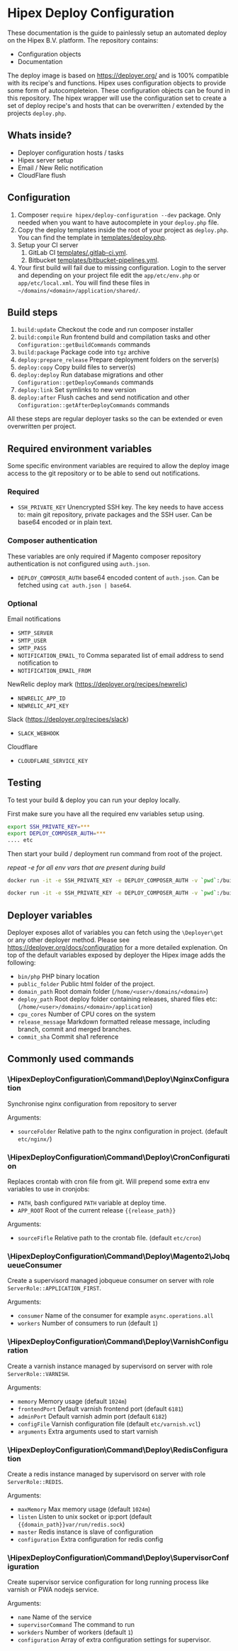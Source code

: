 # Hipex Deploy Configuration
These documentation is the guide to painlessly setup an automated deploy on the Hipex B.V. platform.
The repository contains:

- Configuration objects
- Documentation

The deploy image is based on https://deployer.org/ and is 100% compatible with its recipe's and functions. Hipex uses
configuration objects to provide some form of autocompleteion. These configuration objects can be found in this
repository. The hipex wrapper will use the configuration set to create a set of deploy recipe's and hosts that
can be overwritten / extended by the projects `deploy.php`.

## Whats inside?
- Deployer configuration hosts / tasks
- Hipex server setup
- Email / New Relic notification
- CloudFlare flush

## Configuration
1. Composer `require hipex/deploy-configuration --dev` package. Only needed when you want to have autocomplete in your `deploy.php`
file.
2. Copy the deploy templates inside the root of your project as `deploy.php`. You can find the template in
[templates/deploy.php](./templates/deploy.php).
3. Setup your CI server
    1.  GitLab CI [templates/.gitlab-ci.yml](./templates/.gitlab-ci.yml).
    3.  Bitbucket [templates/bitbucket-pipelines.yml](./templates/bitbucket-pipelines.yml).
4. Your first build will fail due to missing configuration. Login to the server and depending on your project file edit
the `app/etc/env.php` or `app/etc/local.xml`. You will find these files in `~/domains/<domain>/application/shared/`.  

## Build steps
1. `build:update` Checkout the code and run composer installer
2. `build:compile` Run frontend build and compilation tasks and other `Configuration::getBuildCommands` commands
3. `build:package` Package code into `tgz` archive
4. `deploy:prepare_release` Prepare deployment folders on the server(s)
5. `deploy:copy` Copy build files to server(s)
6. `deploy:deploy` Run database migrations and other `Configuration::getDeployCommands` commands
7. `deploy:link` Set symlinks to new version
8. `deploy:after` Flush caches and send notification and other `Configuration::getAfterDeployCommands` commands

All these steps are regular deployer tasks so the can be extended or even overwritten per project.

## Required environment variables
Some specific environment variables are required to allow the deploy image access to the git repository
or to be able to send out notifications.

### Required
- `SSH_PRIVATE_KEY` Unencrypted SSH key. The key needs to have access to: main git repository, private packages
and the SSH user. Can be base64 encoded or in plain text.

### Composer authentication
These variables are only required if Magento composer repository authentication is not configured using `auth.json`. 
- `DEPLOY_COMPOSER_AUTH` base64 encoded content of `auth.json`. Can be fetched using `cat auth.json | base64`.

### Optional
Email notifications
- `SMTP_SERVER`
- `SMTP_USER` 
- `SMTP_PASS`
- `NOTIFICATION_EMAIL_TO` Comma separated list of email address to send notification to
- `NOTIFICATION_EMAIL_FROM`

NewRelic deploy mark (https://deployer.org/recipes/newrelic)
- `NEWRELIC_APP_ID`
- `NEWRELIC_API_KEY`

Slack (https://deployer.org/recipes/slack)
- `SLACK_WEBHOOK`

Cloudflare
- `CLOUDFLARE_SERVICE_KEY`

## Testing
To test your build & deploy you can run your deploy locally.

First make sure you have all the required env variables setup using.

```bash
export SSH_PRIVATE_KEY=***
export DEPLOY_COMPOSER_AUTH=***
.... etc
```

Then start your build / deployment run command from root of the project.

*repeat -e <ENV> for all env vars that are present during build*
```bash
docker run -it -e SSH_PRIVATE_KEY -e DEPLOY_COMPOSER_AUTH -v `pwd`:/build hipex/deploy hipex-deploy build -vvv 
```

```bash
docker run -it -e SSH_PRIVATE_KEY -e DEPLOY_COMPOSER_AUTH -v `pwd`:/build hipex/deploy hipex-deploy deploy acceptance -vvv 
```

## Deployer variables
Deployer exposes allot of variables you can fetch using the `\Deployer\get` or any other deployer method. Please see
https://deployer.org/docs/configuration for a more detailed explenation. On top of the default variables exposed by 
deployer the Hipex image adds the following:

- `bin/php` PHP binary location
- `public_folder` Public html folder of the project.
- `domain_path` Root domain folder (`/home/<user>/domains/<domain>`)
- `deploy_path` Root deploy folder containing releases, shared files etc: (`/home/<user>/domains/<domain>/application`)
- `cpu_cores` Number of CPU cores on the system
- `release_message` Markdown formatted release message, including branch, commit and merged branches. 
- `commit_sha` Commit sha1 reference

## Commonly used commands

### \HipexDeployConfiguration\Command\Deploy\NginxConfiguration
Synchronise nginx configuration from repository to server

Arguments:
- `sourceFolder` Relative path to the nginx configuration in project. (default `etc/nginx/`)

### \HipexDeployConfiguration\Command\Deploy\CronConfiguration
Replaces crontab with cron file from git. Will prepend some extra env variables to use in cronjobs:

- `PATH`, bash configured `PATH` variable at deploy time.
- `APP_ROOT` Root of the current release `{{release_path}}`

Arguments:
- `sourceFifle` Relative path to the crontab file. (default `etc/cron`) 

### \HipexDeployConfiguration\Command\Deploy\Magento2\JobqueueConsumer
Create a supervisord managed jobqueue consumer on server with role `ServerRole::APPLICATION_FIRST`.

Arguments:
- `consumer` Name of the consumer for example `async.operations.all`
- `workers` Number of consumers to run  (default `1`)


### \HipexDeployConfiguration\Command\Deploy\VarnishConfiguration
Create a varnish instance managed by supervisord on server with role `ServerRole::VARNISH`.

Arguments:
- `memory` Memory usage (default `1024m`)
- `frontendPort` Default varnish frontend port (default `6181`)
- `adminPort` Default varnish admin port (default `6182`)
- `configFile` Varnish configuration file (default `etc/varnish.vcl`)
- `arguments` Extra arguments used to start varnish


### \HipexDeployConfiguration\Command\Deploy\RedisConfiguration
Create a redis instance managed by supervisord on server with role `ServerRole::REDIS`.

Arguments:
- `maxMemory` Max memory usage (default `1024m`)
- `listen` Listen to unix socket or ip:port (default `{{domain_path}}var/run/redis.sock`)
- `master` Redis instance is slave of configuration
- `configuration` Extra configuration for redis config


### \HipexDeployConfiguration\Command\Deploy\SupervisorConfiguration
Create supervisor service configuration for long running process like varnish or PWA nodejs service.

Arguments:
- `name` Name of the service
- `supervisorCommand` The command to run
- `workders` Number of workers (default `1`)
- `configuration` Array of extra configuration settings for supervisor.
